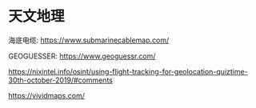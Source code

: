 # 天文地理


海底电缆: https://www.submarinecablemap.com/


GEOGUESSER: https://www.geoguessr.com/


https://nixintel.info/osint/using-flight-tracking-for-geolocation-quiztime-30th-october-2019/#comments

https://vividmaps.com/

